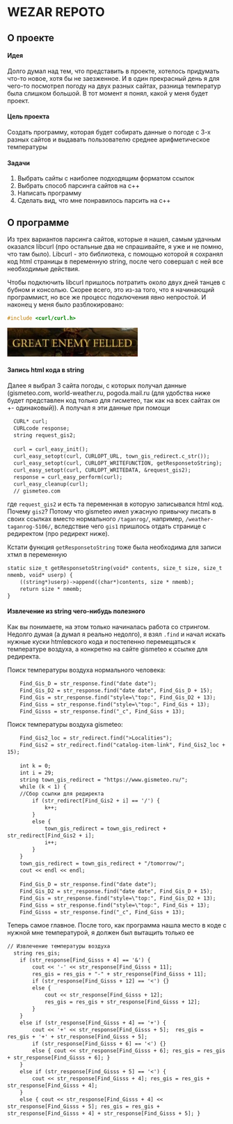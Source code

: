 # WEZAR REPOTO
## О проекте
#### Идея
Долго думал над тем, что представить в проекте, хотелось придумать что-то новое, хотя бы не заезженное. И в один прекрасный день я для чего-то посмотрел погоду на двух разных сайтах, разница температур была слишком большой. В тот момент я понял, какой у меня будет проект.
#### Цель проекта
Создать программу, которая будет собирать данные о погоде с 3-х разных сайтов и выдавать пользователю среднее арифметическое температуры
#### Задачи
1. Выбрать сайты с наиболее подходящим форматом ссылок
2. Выбрать способ парсинга сайтов на с++
3. Написать программу
4. Сделать вид, что мне понравилось парсить на с++
## О программе
Из трех вариантов парсинга сайтов, которые я нашел, самым удачным оказался libcurl (про остальные два не спрашивайте, я уже и не помню, что там было). Libcurl - это библиотека, с помощью которой я сохранял код html страницы в переменную string, после чего совершал с ней все необходимые действия.

Чтобы подключить libcurl пришлось потратить около двух дней танцев с бубном и консолью. Скорее всего, это из-за того, что я начинающий программист, но все же процесс подключения явно непростой. И наконец у меня было разблокировано:

```c++
#include <curl/curl.h> 
``` 

<img width="300px" src="могучий враг повержен.png"></img>

#### Запись html кода в string
Далее я выбрал 3 сайта погоды, с которых получал данные (gismeteo.com, world-weather.ru, pogoda.mail.ru (для удобства ниже будет представлен код только для гисметео, так как на всех сайтах он +- одинаковый)). А получал я эти данные при помощи

```
  CURL* curl;
  CURLcode response;
  string request_gis2;

  curl = curl_easy_init();
  curl_easy_setopt(curl, CURLOPT_URL, town_gis_redirect.c_str());
  curl_easy_setopt(curl, CURLOPT_WRITEFUNCTION, getResponsetoString);
  curl_easy_setopt(curl, CURLOPT_WRITEDATA, &request_gis2);
  response = curl_easy_perform(curl);
  curl_easy_cleanup(curl); 
  // gismeteo.com
```
где ```request_gis2``` и есть та переменная в которую записывался html код. Почему ```gis2```? Потому что gismeteo имел ужасную привычку писать в своих ссылках вместо нормального ```/taganrog/```, например, ```/weather-taganrog-5106/```, вследствие чего ```gis1``` пришлось отдать странице с редиректом (про редирект ниже).

Кстати функция ```getResponsetoString``` тоже была необходима для записи хтмл в переменную

```
static size_t getResponsetoString(void* contents, size_t size, size_t nmemb, void* userp) {
	((string*)userp)->append((char*)contents, size * nmemb);
	return size * nmemb;
}
```

#### Извлечение из string чего-нибудь полезного
Как вы понимаете, на этом только начиналась работа со стрингом.
Недолго думая (а думал я реально недолго), я взял ```.find``` и начал искать нужные куски htmlевского кода и постепенно перемещаться к температуре воздуха, а конкретно на сайте gismeteo к ссылке для редиректа.

Поиск температуры воздуха нормального человека:

```
	Find_Gis_D = str_response.find("date date");
	Find_Gis_D2 = str_response.find("date date", Find_Gis_D + 15);
	Find_Gis = str_response.find("style=\"top:", Find_Gis_D2 + 13);
	Find_Giss = str_response.find("style=\"top:", Find_Gis + 13);
	Find_Gisss = str_response.find("_c", Find_Giss + 13);
```

Поиск температуры воздуха gismeteo:

```
	Find_Gis2_loc = str_redirect.find(">Localities");
	Find_Gis2 = str_redirect.find("catalog-item-link", Find_Gis2_loc + 15);
    
	int k = 0;
	int i = 29;
	string town_gis_redirect = "https://www.gismeteo.ru/";
	while (k < 1) { 
    //Сбор ссылки для редиректа
		if (str_redirect[Find_Gis2 + i] == '/') {
			k++;
		}
		else {
			town_gis_redirect = town_gis_redirect + str_redirect[Find_Gis2 + i];
			i++;
		}
	}
	town_gis_redirect = town_gis_redirect + "/tomorrow/";
	cout << endl << endl;

	Find_Gis_D = str_response.find("date date");
	Find_Gis_D2 = str_response.find("date date", Find_Gis_D + 15);
	Find_Gis = str_response.find("style=\"top:", Find_Gis_D2 + 13);
	Find_Giss = str_response.find("style=\"top:", Find_Gis + 13); 
	Find_Gisss = str_response.find("_c", Find_Giss + 13);
```

Теперь самое главное. После того, как программа нашла место в коде с нужной мне температурой, я должен был вытащить только ее

```
// Извлечение температуры воздуха
  string res_gis;
	if (str_response[Find_Gisss + 4] == '&') {
		cout << '-' << str_response[Find_Gisss + 11];
		res_gis = res_gis + "-" + str_response[Find_Gisss + 11];
		if (str_response[Find_Gisss + 12] == '<') {}
		else {
			cout << str_response[Find_Gisss + 12];
			res_gis = res_gis + str_response[Find_Gisss + 12];
		}
	}
	else if (str_response[Find_Gisss + 4] == '+') {
		cout << '+' << str_response[Find_Gisss + 5];  res_gis = res_gis + '+' + str_response[Find_Gisss + 5];
		if (str_response[Find_Gisss + 6] == '<') {}
		else { cout << str_response[Find_Gisss + 6]; res_gis = res_gis + str_response[Find_Gisss + 6]; }
	}
	else if (str_response[Find_Gisss + 5] == '<') {
		cout << str_response[Find_Gisss + 4]; res_gis = res_gis + str_response[Find_Gisss + 4];
	}
	else { cout << str_response[Find_Gisss + 4] << str_response[Find_Gisss + 5]; res_gis = res_gis + str_response[Find_Gisss + 4] + str_response[Find_Gisss + 5]; }
```

